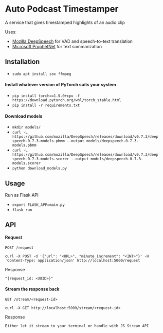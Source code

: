 # Auto Podcast Timestamper
A service that gives timestamped highlights of an audio clip

Uses:
- [Mozilla DeepSpeech](https://github.com/mozilla/DeepSpeech) for VAD and speech-to-text translation
- [Microsoft ProphetNet](https://github.com/microsoft/prophetnet) for text summarization

## Installation
- ```sudo apt install sox ffmpeg```
#### Install whatever version of PyTorch suits your system
- ```pip install torch==1.5.0+cpu -f https://download.pytorch.org/whl/torch_stable.html```
- ```pip install -r requirements.txt```
#### Download models
- ```mkdir models/```
- ```curl -L https://github.com/mozilla/DeepSpeech/releases/download/v0.7.3/deepspeech-0.7.3-models.pbmm --output models/deepspeech-0.7.3-models.pbmm```
- ```curl -L https://github.com/mozilla/DeepSpeech/releases/download/v0.7.3/deepspeech-0.7.3-models.scorer --output models/deepspeech-0.7.3-models.scorer```
- ```python download_models.py```

## Usage
Run as Flask API
- ```export FLASK_APP=main.py```
- ```flask run```

## API
#### Request
```POST /request```

```curl -X POST -d '{"url": "<URL>", "minute_increment": "<INT>"}' -H 'Content-Type: application/json' http://localhost:5000/request```

Response

```"{request_id: <UUID>}"```

#### Stream the response back
```GET /stream/<request-id>```

```curl -X GET http://localhost:5000/stream/<request-id>```

Response

```Either let it stream to your terminal or handle with JS Stream API```
